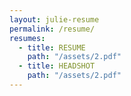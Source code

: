 ```yaml
---
layout: julie-resume
permalink: /resume/
resumes:
  - title: RESUME
    path: "/assets/2.pdf"
  - title: HEADSHOT
    path: "/assets/2.pdf"
---
```

